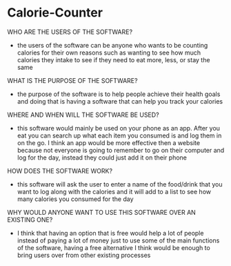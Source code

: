 # Calorie-Counter

WHO ARE THE USERS OF THE SOFTWARE?
- the users of the software can be anyone who wants to be counting calories for their own reasons such as wanting to see how much calories they intake to see if they need to eat more, less, or stay the same

WHAT IS THE PURPOSE OF THE SOFTWARE?
- the purpose of the software is to help people achieve their health goals and doing that is having a software that can help you track your calories

WHERE AND WHEN WILL THE SOFTWARE BE USED?
- this software would mainly be used on your phone as an app. After you eat you can search up what each item you consumed is and log them in on the go. I think an app would be more effective then a website because not everyone is going to remember to go on their computer and log for the day, instead they could just add it on their phone

HOW DOES THE SOFTWARE WORK?
- this software will ask the user to enter a name of the food/drink that you want to log along with the calories and it will add to a list to see how many calories you consumed for the day

WHY WOULD ANYONE WANT TO USE THIS SOFTWARE OVER AN EXISTING ONE?
- I think that having an option that is free would help a lot of people instead of paying a lot of money just to use some of the main functions of the software, having a free alternative I think would be enough to bring users over from other existing processes
